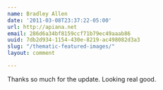 ```yaml
---
name: Bradley Allen
date: '2011-03-08T23:37:22-05:00'
url: http://apiana.net
email: 286d6a34bf8159ccf71b79ec49aaab86
uuid: 7db2d934-1154-430e-8219-ac498082d3a3
slug: "/thematic-featured-images/"
layout: comment

---
```


Thanks so much for the update. Looking real good.
